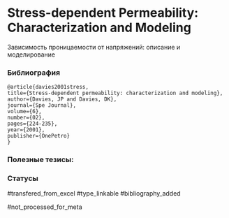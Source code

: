 # Stress-dependent Permeability: Characterization and Modeling

Зависимость проницаемости от напряжений: описание и моделирование

### Библиография
```
@article{davies2001stress,
title={Stress-dependent permeability: characterization and modeling},
author={Davies, JP and Davies, DK},
journal={Spe Journal},
volume={6},
number={02},
pages={224-235},
year={2001},
publisher={OnePetro}
}
```

### Полезные тезисы:

### Статусы
#transfered_from_excel 
#type_linkable 
#bibliography_added

#not_processed_for_meta
